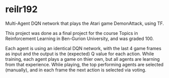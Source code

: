 # reilr192
Multi-Agent DQN network that plays the Atari game DemonAttack, using TF.

This project was done as a final project for the course Topics in Reinforcement Learning in Ben-Gurion University, and was graded 100.

Each agent is using an identical DQN network, with the last 4 game frames as input and the output is the (expected) Q value for each action.
While training, each agent plays a game on thier own, but all agents are learning from that experience.
Whlie playing, the top performing agents are selected (manually), and in each frame the next action is selected via voting.
